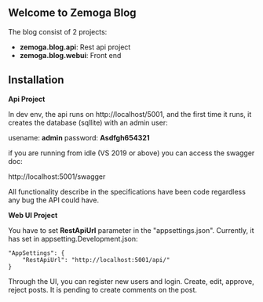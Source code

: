 
## Welcome to Zemoga Blog

The blog consist of 2 projects:

- **zemoga.blog.api**: Rest api project
- **zemoga.blog.webui**: Front end

## Installation

**Api Project**

In dev env, the api runs on http://localhost/5001, and the first time it runs, it creates the database (sqllite) with an admin user:

usename: **admin**
password: **Asdfgh654321**

if you are running from idle (VS 2019 or above) you can access the swagger doc:

http://localhost:5001/swagger

All functionality describe in the specifications have been code regardless any bug the API could have.


**Web UI Project**

You have to set **RestApiUrl** parameter in the "appsettings.json". Currently, it has set in appsetting.Development.json: 

    "AppSettings": {
	    "RestApiUrl": "http://localhost:5001/api/"
    }

Through the UI, you can register new users and login. Create, edit, approve, reject posts. It is pending to create comments on the post.




